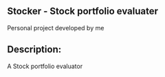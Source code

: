Stocker - Stock portfolio evaluater 
-
Personal project developed by me

Description:
-----
A Stock portfolio evaluator 
